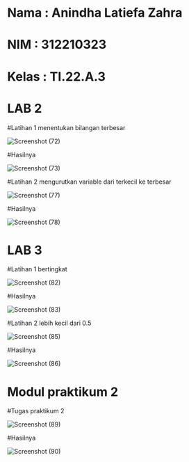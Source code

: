 # Nama : Anindha Latiefa Zahra
# NIM : 312210323
# Kelas : TI.22.A.3
# LAB 2
#Latihan 1 menentukan bilangan terbesar

![Screenshot (72)](https://user-images.githubusercontent.com/115516800/199913641-23d94f34-0165-441b-8769-1a5b57b1889d.png)

#Hasilnya

![Screenshot (73)](https://user-images.githubusercontent.com/115516800/199913851-03074611-6922-437f-bc84-7898f388e3e7.png)

#Latihan 2 mengurutkan variable dari terkecil ke terbesar

![Screenshot (77)](https://user-images.githubusercontent.com/115516800/199914058-b6f56ff2-505d-4029-806b-e5afea568406.png)

#Hasilnya

![Screenshot (78)](https://user-images.githubusercontent.com/115516800/199914121-f7c9d97e-769f-4213-94cf-8e28d21affcd.png)

# LAB 3
#Latihan 1 bertingkat

![Screenshot (82)](https://user-images.githubusercontent.com/115516800/200232035-c14213ae-0a38-45df-bcf1-368102e4a594.png)

#Hasilnya

![Screenshot (83)](https://user-images.githubusercontent.com/115516800/200232084-7bba41e9-8e38-4169-9a0c-e49a1240b3c1.png)

#Latihan 2 lebih kecil dari 0.5

![Screenshot (85)](https://user-images.githubusercontent.com/115516800/200232893-9e4fbf85-2f32-4b7a-93a4-2b169f7f0fd8.png)

#Hasilnya

![Screenshot (86)](https://user-images.githubusercontent.com/115516800/200232954-f3d2f253-9f8d-4f1f-9d79-d7d96edd5748.png)

# Modul praktikum 2
#Tugas praktikum 2

![Screenshot (89)](https://user-images.githubusercontent.com/115516800/200233073-e05173a2-b7e9-43a3-af4d-b93e041a7cd6.png)

#Hasilnya

![Screenshot (90)](https://user-images.githubusercontent.com/115516800/200233140-19ee0ba5-b6a1-42c1-b85a-427930f593ce.png)

